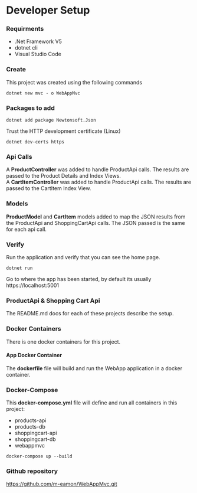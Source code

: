 # Developer Setup


### Requirments
* .Net Framework V5
* dotnet cli
* Visual Studio Code


### Create 
This project was created using the following commands

```
dotnet new mvc - o WebAppMvc
```

### Packages to add
```shell
dotnet add package Newtonsoft.Json

```
Trust the HTTP development certificate (Linux)

```
dotnet dev-certs https    
```

### Api Calls
A <strong>ProductController</strong> was added to handle ProductApi calls. The results are passed to the Product Details and Index Views.   
A <strong>CartItemController</strong> was added to handle ProductApi calls. The results are passed to the CartItem Index View.   

### Models
<strong>ProductModel</strong> and <strong>CartItem</strong> models added to map the JSON results from the ProductApi and ShoppingCartApi calls.  The JSON passed is the same for each api call.

### Verify
Run the application and verify that you can see the home page.

```
dotnet run
```
Go to where the app has been started, by default its usually https://localhost:5001

### ProductApi & Shopping Cart Api
The README.md docs for each of these projects describe the setup.

### Docker Containers
There is one docker containers for this project.

#### App Docker Container
The <strong>dockerfile</strong> file will build and run the WebApp application in a docker container.  


### Docker-Compose
This <strong>docker-compose.yml</strong> file will define and run all containers in this project:

* products-api
* products-db
* shoppingcart-api
* shoppingcart-db
* webappmvc

```shell
docker-compose up --build
```

### Github repository
https://github.com/m-eamon/WebAppMvc.git

